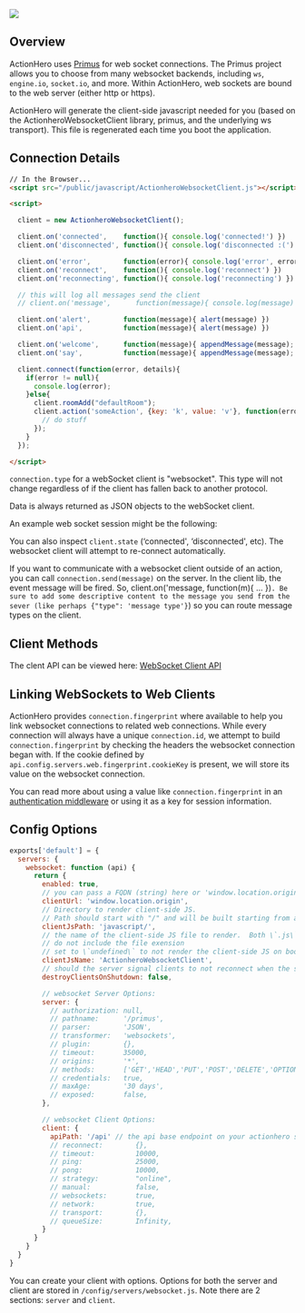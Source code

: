 ![](documentation.svg)

## Overview

ActionHero uses [Primus](https://github.com/primus/primus) for web socket connections. The Primus project allows you to choose from many websocket backends, including `ws`, `engine.io`, `socket.io`, and more. Within ActionHero, web sockets are bound to the web server (either http or https).

ActionHero will generate the client-side javascript needed for you (based on the ActionheroWebsocketClient library, primus, and the underlying ws transport). This file is regenerated each time you boot the application.

## Connection Details

```html
// In the Browser...
<script src="/public/javascript/ActionheroWebsocketClient.js"></script>

<script>

  client = new ActionheroWebsocketClient();

  client.on('connected',    function(){ console.log('connected!') })
  client.on('disconnected', function(){ console.log('disconnected :(') })

  client.on('error',        function(error){ console.log('error', error.stack) })
  client.on('reconnect',    function(){ console.log('reconnect') })
  client.on('reconnecting', function(){ console.log('reconnecting') })

  // this will log all messages send the client
  // client.on('message',      function(message){ console.log(message) })

  client.on('alert',        function(message){ alert(message) })
  client.on('api',          function(message){ alert(message) })

  client.on('welcome',      function(message){ appendMessage(message); })
  client.on('say',          function(message){ appendMessage(message); })

  client.connect(function(error, details){
    if(error != null){
      console.log(error);
    }else{
      client.roomAdd("defaultRoom");
      client.action('someAction', {key: 'k', value: 'v'}, function(error, data){
        // do stuff
      });
    }
  });

</script>
```

`connection.type` for a webSocket client is "websocket". This type will not change regardless of if the client has fallen back to another protocol.

Data is always returned as JSON objects to the webSocket client.

An example web socket session might be the following:

You can also inspect `client.state` (‘connected', ‘disconnected', etc). The websocket client will attempt to re-connect automatically.

If you want to communicate with a websocket client outside of an action, you can call `connection.send(message)` on the server. In the client lib, the event message will be fired. So, client.on('message, function(m){ ... })`. Be sure to add some descriptive content to the message you send from the sever (like perhaps {"type": 'message type'}`) so you can route message types on the client.

## Client Methods

The clent API can be viewed here: [WebSocket Client API](ActionHero.ActionheroWebsocketClient.html)

## Linking WebSockets to Web Clients

ActionHero provides `connection.fingerprint` where available to help you link websocket connections to related web connections. While every connection will always have a unique `connection.id`, we attempt to build `connection.fingerprint` by checking the headers the websocket connection began with. If the cookie defined by `api.config.servers.web.fingerprint.cookieKey` is present, we will store its value on the websocket connection.

You can read more about using a value like `connection.fingerprint` in an [authentication middleware](tutorial-middleware.html) or using it as a key for session information.

## Config Options

```js
exports['default'] = {
  servers: {
    websocket: function (api) {
      return {
        enabled: true,
        // you can pass a FQDN (string) here or 'window.location.origin'
        clientUrl: 'window.location.origin',
        // Directory to render client-side JS.
        // Path should start with "/" and will be built starting from api.config..general.paths.public
        clientJsPath: 'javascript/',
        // the name of the client-side JS file to render.  Both \`.js\` and \`.min.js\` versions will be created
        // do not include the file exension
        // set to \`undefined\` to not render the client-side JS on boot
        clientJsName: 'ActionheroWebsocketClient',
        // should the server signal clients to not reconnect when the server is shutdown/reboot
        destroyClientsOnShutdown: false,

        // websocket Server Options:
        server: {
          // authorization: null,
          // pathname:      '/primus',
          // parser:        'JSON',
          // transformer:   'websockets',
          // plugin:        {},
          // timeout:       35000,
          // origins:       '*',
          // methods:       ['GET','HEAD','PUT','POST','DELETE','OPTIONS'],
          // credentials:   true,
          // maxAge:        '30 days',
          // exposed:       false,
        },

        // websocket Client Options:
        client: {
          apiPath: '/api' // the api base endpoint on your actionhero server
          // reconnect:        {},
          // timeout:          10000,
          // ping:             25000,
          // pong:             10000,
          // strategy:         "online",
          // manual:           false,
          // websockets:       true,
          // network:          true,
          // transport:        {},
          // queueSize:        Infinity,
        }
      }
    }
  }
}
```

You can create your client with options. Options for both the server and client are stored in `/config/servers/websocket.js`. Note there are 2 sections: `server` and `client`.
